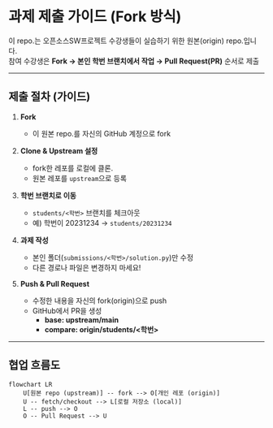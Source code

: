# 과제 제출 가이드 (Fork 방식)
이 repo.는 오픈소스SW프로젝트 수강생들이 실습하기 위한 원본(origin) repo.입니다.  
참여 수강생은 **Fork → 본인 학번 브랜치에서 작업 → Pull Request(PR)** 순서로 제출

---

## 제출 절차 (가이드)

1. **Fork**  
   - 이 원본 repo.를 자신의 GitHub 계정으로 fork

2. **Clone & Upstream 설정**  
   - fork한 레포를 로컬에 클론.  
   - 원본 레포를 `upstream`으로 등록

3. **학번 브랜치로 이동**  
   - `students/<학번>` 브랜치를 체크아웃
   - 예) 학번이 20231234 → `students/20231234`

4. **과제 작성**  
   - 본인 폴더(`submissions/<학번>/solution.py`)만 수정
   - 다른 경로나 파일은 변경하지 마세요!

5. **Push & Pull Request**  
   - 수정한 내용을 자신의 fork(origin)으로 push
   - GitHub에서 PR을 생성
     - **base: upstream/main**  
     - **compare: origin/students/<학번>**

---

## 협업 흐름도

```mermaid
flowchart LR
    U[원본 repo (upstream)] -- fork --> O[개인 레포 (origin)]
    U -- fetch/checkout --> L[로컬 저장소 (local)]
    L -- push --> O
    O -- Pull Request --> U
```